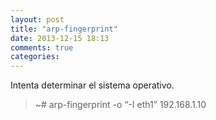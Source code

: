 ```yaml
---
layout: post
title: "arp-fingerprint"
date: 2013-12-15 18:13
comments: true
categories: 
---
```

Intenta determinar el sistema operativo.

>~# arp-fingerprint -o “-I eth1” 192.168.1.10

